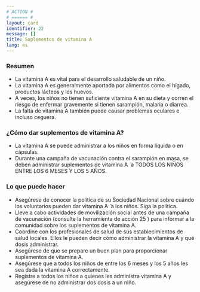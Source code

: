 ```yaml
---
# ACTION #
# ====== #
layout: card
identifier: 22
message: []
title: Suplementos de vitamina A
lang: es
---
```


### Resumen

- La vitamina A es vital para el desarrollo saludable de un niño.
- La vitamina A es generalmente aportada por alimentos como el hígado, productos lácteos y los huevos.
- A veces, los niños no tienen suficiente vitamina A en su dieta y corren el riesgo de enfermar gravemente si tienen sarampión, malaria o diarrea.
- La falta de vitamina A también puede causar problemas oculares e incluso ceguera.

### ¿Cómo dar suplementos de vitamina A?

- La vitamina A se puede administrar a los niños en forma líquida o en cápsulas.
- Durante una campaña de vacunación contra el sarampión en masa, se deben administrar suplementos de vitamina  ̈A ̈ a TODOS LOS NIÑOS ENTRE LOS 6 MESES Y LOS 5 AÑOS.

### Lo que puede hacer

- Asegúrese de conocer la política de su Sociedad Nacional sobre cuándo los voluntarios pueden dar vitamina  ̈A ̈ a los niños. Siga la política.
- Lleve a cabo actividades de movilización social antes de una campaña de vacunación (consulte la herramienta de acción 25 <a class="crosslink" href="{% render_depth %}{% render_link action|25 %}"><i class="fas fa-external-link-alt" aria-hidden="true"></i></a>) para informar a la comunidad sobre los suplementos de vitamina A.
- Coordine con los profesionales de salud de sus establecimientos de salud locales. Ellos le pueden decir cómo administrar la vitamina A y qué dosis administrar.
- Asegúrese de que se prepare un buen plan para proporcionar suplementos de vitamina A.
- Asegúrese que a todos los niños de entre los 6 meses y los 5 años les sea dada la vitamina A correctamente.
- Registre a todos los niños a quienes les administra vitamina A y asegúrese de no administrar dos dosis a un niño.
